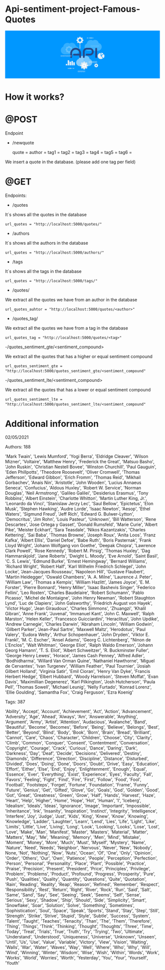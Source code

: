 # Api-sentiment-project-Famous-Quotes

![API](https://github.com/Albertoplm/Api-sentiment-project/blob/main/images/api1.jpg)

# How it works?

# @POST
Endpoint
- /newquote

    quote = 
    author = 
    tag1 = 
    tag2 = 
    tag3 = 
    tag4 = 
    tag5 = 
    tag6 = 

We insert a quote in the database. (please add one tag per field)


# @GET
Endpoints:

- /quotes

It´s shows all the quotes in the database

```
url_quotes = "http://localhost:5000/quotes/"
```

- /authors

It´s shows all the authors in the database

```
url_quotes = "http://localhost:5000/authors/"
```

- /tags

It´s shows all the tags in the database

```
url_quotes = "http://localhost:5000/tags/"
```

- /quotes/<author>

We extract all the quotes we have from an author in the database

```
url_quotes_auhtor = "http://localhost:5000/quotes/<author>"
```

- /quotes_tag/<tag>

We extract all the quotes we have from a tag in the database

```
url_quotes_tag = "http://localhost:5000/quotes/<tag>"
```

-/quotes_sentiment_gte/<sentiment_compound>

We extract all the quotes that has a higher or equal sentiment compound

```
url_quotes_sentiment_gte = "http://localhost:5000/quotes_sentiment_gte/<sentiment_compound"
```

-/quotes_sentiment_lte/<sentiment_compound>

We extract all the quotes that has a lower or equal sentiment compound

```
url_quotes_sentiment_lte = "http://localhost:5000/quotes_sentiment_lte/<sentiment_compound"
```


# Additional information 

02/05/2021

Authors: 188

'Mark Twain',
'Lewis Mumford',
'Yogi Berra',
'Eldridge Cleaver',
'Wilson Mizner',
'Voltaire',
'Matthew Henry',
'Frederick the Great',
'Matsuo Basho',
'John Ruskin',
'Christian Nestell Bovee',
'Winston Churchill',
'Paul Gauguin',
'Eden Phillpotts',
'Theodore Roosevelt',
'Oliver Cromwell',
'Thomas Jefferson',
'Edward Gibbon',
'Erich Fromm',
'Thomas Reid',
'Mikhail Gorbachev',
'Anais Nin',
'Aristotle',
'John Wooden',
'Lucius Annaeus Seneca',
'Confucius',
'Aldous Huxley',
'Robert W. Service',
'Norman Douglas',
'Neil Armstrong',
'Galileo Galilei',
'Desiderius Erasmus',
'Tony Robbins',
'Albert Einstein',
'Charlotte Whitton',
'Martin Luther King, Jr.',
'Leonardo da Vinci',
'Stanislaw Jerzy Lec',
'Saul Bellow',
'Epictetus',
'Elon Musk',
'Stephen Hawking',
'Audre Lorde',
'Isaac Newton',
'Aesop',
'Ethel Waters',
'Sigmund Freud',
'Jeff Rich',
'Edward G. Bulwer-Lytton',
'Democritus',
'Jim Rohn',
'Louis Pasteur',
'Unknown',
'Bill Watterson',
'Rene Descartes',
'Jose Ortega y Gasset',
'Donald Rumsfeld',
'Marie Curie',
'Albert Pike',
'Meister Eckhart',
'Sara Teasdale',
'Nikos Kazantzakis',
'Charles Kettering',
'Sai Baba',
'Thomas Browne',
'Joseph Roux',
'Anita Loos',
'Franz Kafka',
'Albert Ellis',
'Daniel Defoe',
'Babe Ruth',
'Boris Pasternak',
'Frank Lloyd Wright',
'Johann Wolfgang von Goethe',
'Deepak Chopra',
'Lawrence Clark Powell',
'Rose Kennedy',
'Robert M. Pirsig',
'Thomas Huxley',
'Dag Hammarskjold',
'Jane Roberts',
'Dwight L. Moody',
'Eve Arnold',
'Saint Basil',
'C. S. Lewis',
'Edmund Burke',
'Ernest Hemingway',
'Bernard Williams',
'Richard Wright',
'Robert Half',
'Karl Wilhelm Friedrich Schlegel',
'John Locke',
'Jean-Jacques Rousseau',
'Napoleon Hill',
'Gustave Flaubert',
'Martin Heidegger',
'Oswald Chambers',
'A. A. Milne',
'Laurence J. Peter',
'William Law',
'Thomas a Kempis',
'William Hazlitt',
'James Joyce',
'E. M. Forster',
'Pierre Bonnard',
'Henry Miller',
'Isaac Bashevis Singer',
'Federico Fellini',
'Leo Rosten',
'Charles Baudelaire',
'Robert Schumann',
'Pablo Picasso',
'Michel de Montaigne',
'John Henry Newman',
'Robert Staughton Lynd',
'Luc de Clapiers',
'John Galsworthy',
'Friedrich August von Hayek',
'Victor Hugo',
'Jean Giraudoux',
'Charles Simmons',
'Zhuangzi',
'Khalil Gibran',
'Anne Frank',
'Juvenal',
'Immanuel Kant',
'John C. Maxwell',
'Ralph Marston',
'Helen Keller',
'Francesco Guicciardini',
'Heraclitus',
'John Updike',
'Andrew Carnegie',
'Charles Darwin',
'Abraham Lincoln',
'William Godwin',
'Gilbert Parker',
'Jean-Paul Sartre',
'Maxwell Maltz',
'Herodotus',
'Paul Valery',
'Eudora Welty',
'Arthur Schopenhauer',
'John Dryden',
'Viktor E. Frankl',
'M. C. Escher',
'Ansel Adams',
'Georg C. Lichtenberg',
"Ninon de L'Enclos",
'Walt Whitman',
'George Eliot',
'Ralph Waldo Emerson',
'Johann Georg Hamann',
'T. S. Eliot',
'Albert Schweitzer',
'R. Buckminster Fuller',
'George Henry Lewes',
'Horace',
'James Cash Penney',
'Alfred Adler',
'Bodhidharma',
'Willard Van Orman Quine',
'Nathaniel Hawthorne',
'Miguel de Cervantes',
'Ivan Turgenev',
'William Feather',
'Paul Tournier',
'Josiah Gilbert Holland',
'Virginia Satir',
'Emil Cioran',
'Henry Van Dyke',
'Francis Herbert Hedge',
'Elbert Hubbard',
'Woody Harrelson',
'Steven Moffat',
'Evan Davis',
'Maximillian Degenerez',
'Karl Pilkington',
'Josh Hutcherson',
'Paula Pell',
'Thomas Sowell',
'Michael Leunig',
'Nelly Furtado',
'Konrad Lorenz',
'Ellie Goulding',
'Samantha Fox',
'Craig Ferguson',
'Ezra Koenig'


Tags: 387

'Ability',
'Accept',
'Account',
'Achievement',
'Act',
'Action',
'Advancement',
'Adversity',
'Age',
'Ahead',
'Always',
'Am',
'Answerable',
'Anything',
'Argument',
'Army',
'Artist',
'Attention',
'Audacious',
'Avalanche',
'Band',
'Beautiful',
'Become',
'Becomes',
'Before',
'Being',
'Believe',
'Belongs',
'Best',
'Better',
'Beyond',
'Blind',
'Body',
'Book',
'Born',
'Brain',
'Bread',
'Brilliant',
'Cannot',
'Care',
'Chaos',
'Character',
'Children',
'Choose',
'City',
'Clarity',
'Climb',
'Common',
'Conquer',
'Consent',
'Contentment',
'Conversation',
'Copyright',
'Courage',
'Crack',
'Curious',
'Dance',
'Daring',
'Dark',
'Darkness',
'Day',
'Deaf',
'Decide',
'Decisions',
'Delivered',
'Destiny',
'Diamonds',
'Difference',
'Direction',
'Discipline',
'Distance',
'Disturbed',
'Divided',
'Does',
'Doing',
'Done',
'Doors',
'Doubt',
'Drive',
'Easy',
'Education',
'Effort',
'Either',
'Else',
'End',
'Enjoy',
'Enlightenment',
'Enough',
'Equal',
'Essence',
'Ever',
'Everything',
'Exist',
'Experience',
'Eyes',
'Faculty',
'Fall',
'Favors',
'Feeling',
'Fight',
'Find',
'Fire',
'First',
'Follow',
'Food',
'Fool',
'Football',
'Footsteps',
'Forget',
'Fortune',
'Foundation',
'Frame',
'Funny',
'Future',
'Genius',
'Get',
'Gifted',
'Glove',
'Go',
'Goals',
'God',
'Golden',
'Good',
'Got',
'Great',
'Greatness',
'Green',
'Grow',
'Half',
'Hands',
'Harvest',
'Haze',
'Heart',
'Help',
'Higher',
'Home',
'Hope',
'Hot',
'Human',
'I',
'Iceberg',
'Idealism',
'Ideals',
'Ideas',
'Ignorance',
'Image',
'Important',
'Impossible',
'Inheritance',
'Ink',
'Insanity',
'Inspiration',
'Instinct',
'Integrity',
'Intelligence',
'Interfere',
'Joy',
'Judge',
'Just',
'Kids',
'King',
'Knew',
'Know',
'Knowing',
'Knowledge',
'Ladder',
'Laughter',
'Learn',
'Lend',
'Lies',
'Life',
'Light',
'Like',
'Limits',
'Little',
'Live',
'Living',
'Long',
'Look',
'Looking',
'Looks',
'Lose',
'Lost',
'Love',
'Make',
'Man',
'Manifest',
'Master',
'Masters',
'Material',
'Matter',
'Matters',
'May',
'Me',
'Meaning',
'Memory',
'Men',
'Mind',
'Mistake',
'Moment',
'Money',
'More',
'Much',
'Must',
'Myself',
'Mystery',
'Name',
'Nature',
'Need',
'Needs',
'Neighbor',
'Nervous',
'Never',
'New',
'Nobody',
None,
'Not',
'Nothing',
'Now',
'Nuts',
'Ocean',
'Of',
'One',
'Only',
'Opinion',
'Order',
'Others',
'Our',
'Own',
'Patience',
'People',
'Perception',
'Perfection',
'Person',
'Personal',
'Personality',
'Place',
'Plant',
'Possible',
'Practice',
'Praise',
'Precision',
'Present',
'President',
'Price',
'Principles',
'Privilege',
'Problem',
'Problems',
'Product',
'Profound',
'Progress',
'Prosperity',
'Pure',
'Push',
'Qualities',
'Quality',
'Quantity',
'Questions',
'Quite',
'Quotation',
'Rain',
'Reading',
'Reality',
'Reap',
'Reason',
'Refined',
'Remember',
'Respect',
'Responsibility',
'Rest',
'Return',
'Right',
'River',
'Rock',
'Run',
'Said',
'Salt',
'Same',
'Sand',
'Say',
'See',
'Seeing',
'Seek',
'Seems',
'Self',
'Sense',
'Serious',
'Sexy',
'Shadow',
'Ship',
'Should',
'Side',
'Simplicity',
'Smart',
'Snowflake',
'Soar',
'Solution',
'Solve',
'Something',
'Sometimes',
'Sophistication',
'Soul',
'Space',
'Speak',
'Sports',
'Stand',
'Stay',
'Step',
'Still',
'Strength',
'Strike',
'Strive',
'Stupid',
'Style',
'Subtle',
'Success',
'System',
'Talent',
'Taught',
'Teaches',
'Tenacity',
'Than',
'The',
'Them',
'Therefore',
'Thing',
'Things',
'Think',
'Thinking',
'Thought',
'Thoughts',
'Three',
'Time',
'Today',
'Treat',
'Trials',
'True',
'Truth',
'Try',
'Trying',
'Two',
'Ultimate',
'Understand',
'Understood',
'Uniqueness',
'Universe',
'Unknown',
'Unseen',
'Until',
'Us',
'Use',
'Value',
'Variable',
'Victory',
'View',
'Vision',
'Waiting',
'Walls',
'War',
'Water',
'Waves',
'Way',
'Well',
'Where',
'Who',
'Why',
'Will',
'Wind',
'Winning',
'Winter',
'Wisdom',
'Wise',
'Wish',
'Within',
'Words',
'Work',
'Works',
'World',
'Worries',
'Worth',
'Yesterday',
'You',
'Your',
'Yourself',
'Youth'